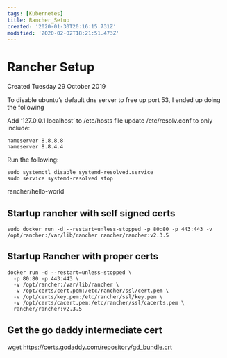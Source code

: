 ```yaml
---
tags: [Kubernetes]
title: Rancher_Setup
created: '2020-01-30T20:16:15.731Z'
modified: '2020-02-02T18:21:51.473Z'
---
```


# Rancher Setup
Created Tuesday 29 October 2019


To disable ubuntu’s default dns server to free up port 53, I ended up doing the following

Add ‘127.0.0.1 localhost’ to /etc/hosts file
update /etc/resolv.conf to only include:
```
nameserver 8.8.8.8
nameserver 8.8.4.4
```

Run the following:
```
sudo systemctl disable systemd-resolved.service
sudo service systemd-resolved stop
```

rancher/hello-world

## Startup rancher with self signed certs
`sudo docker run -d --restart=unless-stopped -p 80:80 -p 443:443 -v /opt/rancher:/var/lib/rancher rancher/rancher:v2.3.5`

## Startup Rancher with proper certs
```
docker run -d --restart=unless-stopped \
  -p 80:80 -p 443:443 \
  -v /opt/rancher:/var/lib/rancher \
  -v /opt/certs/cert.pem:/etc/rancher/ssl/cert.pem \
  -v /opt/certs/key.pem:/etc/rancher/ssl/key.pem \
  -v /opt/certs/cacert.pem:/etc/rancher/ssl/cacerts.pem \
  rancher/rancher:v2.3.5
```

## Get the go daddy intermediate cert
wget <https://certs.godaddy.com/repository/gd_bundle.crt>




